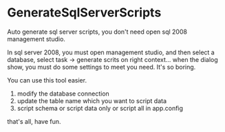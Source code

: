 GenerateSqlServerScripts
========================

Auto generate sql server scripts, you don't need open sql 2008 management studio.

In sql server 2008, you must open management studio, and then select a database, select task -> generate scrits on 
right context... when the dialog show, you must do some settings to meet you need. It's so boring.

You can use this tool easier.

1. modify the database connection
2. update the table name which you want to script data
3. script schema or script data only  or script all in app.config

that's all, have fun.
